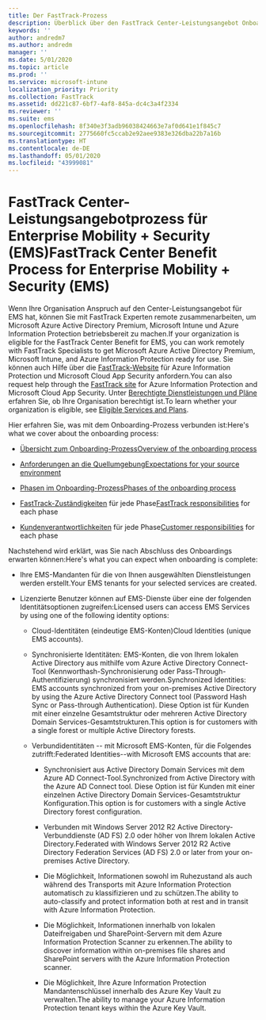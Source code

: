 ```yaml
---
title: Der FastTrack-Prozess
description: Überblick über den FastTrack Center-Leistungsangebot Onboarding Prozess
keywords: ''
author: andredm7
ms.author: andredm
manager: ''
ms.date: 5/01/2020
ms.topic: article
ms.prod: ''
ms.service: microsoft-intune
localization_priority: Priority
ms.collection: FastTrack
ms.assetid: dd221c87-6bf7-4af8-845a-dc4c3a4f2334
ms.reviewer: ''
ms.suite: ems
ms.openlocfilehash: 8f340e3f3adb96038424663e7af0d641e1f845c7
ms.sourcegitcommit: 2775660fc5ccab2e92aee9383e326dba22b7a16b
ms.translationtype: HT
ms.contentlocale: de-DE
ms.lasthandoff: 05/01/2020
ms.locfileid: "43999081"
---
```

# <a name="fasttrack-center-benefit-process-for-enterprise-mobility--security-ems"></a><span data-ttu-id="83d1f-103">FastTrack Center-Leistungsangebotprozess für Enterprise Mobility + Security (EMS)</span><span class="sxs-lookup"><span data-stu-id="83d1f-103">FastTrack Center Benefit Process for Enterprise Mobility + Security (EMS)</span></span>
<span data-ttu-id="83d1f-104">Wenn Ihre Organisation Anspruch auf den Center-Leistungsangebot für EMS hat, können Sie mit FastTrack Experten remote zusammenarbeiten, um Microsoft Azure Active Directory Premium, Microsoft Intune und Azure Information Protection betriebsbereit zu machen.</span><span class="sxs-lookup"><span data-stu-id="83d1f-104">If your organization is eligible for the FastTrack Center Benefit for EMS, you can work remotely with FastTrack Specialists to get Microsoft Azure Active Directory Premium, Microsoft Intune, and Azure Information Protection ready for use.</span></span> <span data-ttu-id="83d1f-105">Sie können auch Hilfe über die [FastTrack-Website](https://www.microsoft.com/fasttrack/microsoft-365/ems) für Azure Information Protection und Microsoft Cloud App Security anfordern.</span><span class="sxs-lookup"><span data-stu-id="83d1f-105">You can also request help through the [FastTrack site](https://www.microsoft.com/fasttrack/microsoft-365/ems) for Azure Information Protection and Microsoft Cloud App Security.</span></span> <span data-ttu-id="83d1f-106">Unter [Berechtigte Dienstleistungen und Pläne](M365-eligible-services-and-plans.md) erfahren Sie, ob Ihre Organisation berechtigt ist.</span><span class="sxs-lookup"><span data-stu-id="83d1f-106">To learn whether your organization is eligible, see [Eligible Services and Plans](M365-eligible-services-and-plans.md).</span></span>


<span data-ttu-id="83d1f-107">Hier erfahren Sie, was mit dem Onboarding-Prozess verbunden ist:</span><span class="sxs-lookup"><span data-stu-id="83d1f-107">Here's what we cover about the onboarding process:</span></span>

-   [<span data-ttu-id="83d1f-108">Übersicht zum Onboarding-Prozess</span><span class="sxs-lookup"><span data-stu-id="83d1f-108">Overview of the onboarding process</span></span>](EMS-fasttrack-benefit-overview.md)

-   [<span data-ttu-id="83d1f-109">Anforderungen an die Quellumgebung</span><span class="sxs-lookup"><span data-stu-id="83d1f-109">Expectations for your source environment</span></span>](EMS-source-environment-expectations.md)

-   [<span data-ttu-id="83d1f-110">Phasen im Onboarding-Prozess</span><span class="sxs-lookup"><span data-stu-id="83d1f-110">Phases of the onboarding process</span></span>](EMS-onboarding-phases.md)

-   <span data-ttu-id="83d1f-111">[FastTrack-Zuständigkeiten](EMS-fasttrack-responsibilities.md) für jede Phase</span><span class="sxs-lookup"><span data-stu-id="83d1f-111">[FastTrack responsibilities](EMS-fasttrack-responsibilities.md) for each phase</span></span>

-   <span data-ttu-id="83d1f-112">[Kundenverantwortlichkeiten](EMS-your-responsibilities.md) für jede Phase</span><span class="sxs-lookup"><span data-stu-id="83d1f-112">[Customer responsibilities](EMS-your-responsibilities.md) for each phase</span></span>

<span data-ttu-id="83d1f-113">Nachstehend wird erklärt, was Sie nach Abschluss des Onboardings erwarten können:</span><span class="sxs-lookup"><span data-stu-id="83d1f-113">Here's what you can expect when onboarding is complete:</span></span>

-   <span data-ttu-id="83d1f-114">Ihre EMS-Mandanten für die von Ihnen ausgewählten Dienstleistungen werden erstellt.</span><span class="sxs-lookup"><span data-stu-id="83d1f-114">Your EMS tenants for your selected services are created.</span></span>

-   <span data-ttu-id="83d1f-115">Lizenzierte Benutzer können auf EMS-Dienste über eine der folgenden Identitätsoptionen zugreifen:</span><span class="sxs-lookup"><span data-stu-id="83d1f-115">Licensed users can access EMS Services by using one of the following identity options:</span></span>

    -   <span data-ttu-id="83d1f-116">Cloud-Identitäten (eindeutige EMS-Konten)</span><span class="sxs-lookup"><span data-stu-id="83d1f-116">Cloud Identities (unique EMS accounts).</span></span>

    -   <span data-ttu-id="83d1f-117">Synchronisierte Identitäten: EMS-Konten, die von Ihrem lokalen Active Directory aus mithilfe vom Azure Active Directory Connect-Tool (Kennworthash-Synchronisierung oder Pass-Through-Authentifizierung) synchronisiert werden.</span><span class="sxs-lookup"><span data-stu-id="83d1f-117">Synchronized Identities: EMS accounts synchronized from your on-premises Active Directory by using the Azure Active Directory Connect tool (Password Hash Sync or Pass-through Authentication).</span></span> <span data-ttu-id="83d1f-118">Diese Option ist für Kunden mit einer einzelne Gesamtstruktur oder mehreren Active Directory Domain Services-Gesamtstrukturen.</span><span class="sxs-lookup"><span data-stu-id="83d1f-118">This option is for customers with a single forest or multiple Active Directory forests.</span></span>

    -   <span data-ttu-id="83d1f-119">Verbundidentitäten -- mit Microsoft EMS-Konten, für die Folgendes zutrifft:</span><span class="sxs-lookup"><span data-stu-id="83d1f-119">Federated Identities--with Microsoft EMS accounts that are:</span></span>

        -   <span data-ttu-id="83d1f-120">Synchronisiert aus Active Directory Domain Services mit dem Azure AD Connect-Tool.</span><span class="sxs-lookup"><span data-stu-id="83d1f-120">Synchronized from Active Directory with the Azure AD Connect tool.</span></span> <span data-ttu-id="83d1f-121">Diese Option ist für Kunden mit einer einzelnen Active Directory Domain Services-Gesamtstruktur Konfiguration.</span><span class="sxs-lookup"><span data-stu-id="83d1f-121">This option is for customers with a single Active Directory forest configuration.</span></span>

        -   <span data-ttu-id="83d1f-122">Verbunden mit Windows Server 2012 R2 Active Directory-Verbunddienste (AD FS) 2.0 oder höher von Ihrem lokalen Active Directory.</span><span class="sxs-lookup"><span data-stu-id="83d1f-122">Federated with Windows Server 2012 R2 Active Directory Federation Services (AD FS) 2.0 or later from your on-premises Active Directory.</span></span>

        -   <span data-ttu-id="83d1f-123">Die Möglichkeit, Informationen sowohl im Ruhezustand als auch während des Transports mit Azure Information Protection automatisch zu klassifizieren und zu schützen.</span><span class="sxs-lookup"><span data-stu-id="83d1f-123">The ability to auto-classify and protect information both at rest and in transit with Azure Information Protection.</span></span> 

        -   <span data-ttu-id="83d1f-124">Die Möglichkeit, Informationen innerhalb von lokalen Dateifreigaben und SharePoint-Servern mit dem Azure Information Protection Scanner zu erkennen.</span><span class="sxs-lookup"><span data-stu-id="83d1f-124">The ability to discover information within on-premises file shares and SharePoint servers with the Azure Information Protection scanner.</span></span> 

        -   <span data-ttu-id="83d1f-125">Die Möglichkeit, Ihre Azure Information Protection Mandantenschlüssel innerhalb des Azure Key Vault zu verwalten.</span><span class="sxs-lookup"><span data-stu-id="83d1f-125">The ability to manage your Azure Information Protection tenant keys within the Azure Key Vault.</span></span> 

